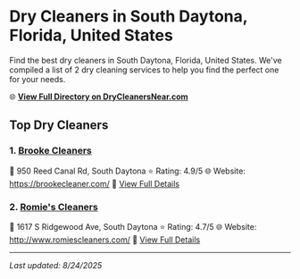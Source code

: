 # Dry Cleaners in South Daytona, Florida, United States

Find the best dry cleaners in South Daytona, Florida, United States. We've compiled a list of 2 dry cleaning services to help you find the perfect one for your needs.

🌐 **[View Full Directory on DryCleanersNear.com](https://drycleanersnear.com/city/US/Florida/South%20Daytona)**

## Top Dry Cleaners

### 1. [Brooke Cleaners](https://drycleanersnear.com/dryCleaner/6885889aaef64230e206b1f8/brooke-cleaners)
📍 950 Reed Canal Rd, South Daytona
⭐ Rating: 4.9/5
🌐 Website: https://brookecleaner.com/
🔗 [View Full Details](https://drycleanersnear.com/dryCleaner/6885889aaef64230e206b1f8/brooke-cleaners)

### 2. [Romie's Cleaners](https://drycleanersnear.com/dryCleaner/68858864aef64230e206b049/romie-s-cleaners)
📍 1617 S Ridgewood Ave, South Daytona
⭐ Rating: 4.7/5
🌐 Website: http://www.romiescleaners.com/
🔗 [View Full Details](https://drycleanersnear.com/dryCleaner/68858864aef64230e206b049/romie-s-cleaners)


---

*Last updated: 8/24/2025*
